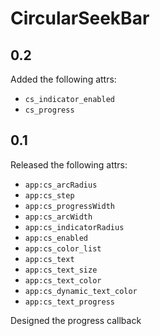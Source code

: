 # CircularSeekBar

## 0.2

Added the following attrs:

* `cs_indicator_enabled`
* `cs_progress`

## 0.1

Released the following attrs:

*  `app:cs_arcRadius`
*  `app:cs_step`
*  `app:cs_progressWidth`
*  `app:cs_arcWidth`
*  `app:cs_indicatorRadius`
*  `app:cs_enabled`
*  `app:cs_color_list`
*  `app:cs_text`
*  `app:cs_text_size`
*  `app:cs_text_color`
*  `app:cs_dynamic_text_color`
*  `app:cs_text_progress`

Designed the progress callback